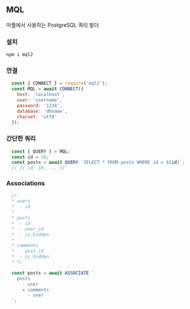 ## MQL

마플에서 사용하는 PostgreSQL 쿼리 빌더

### 설치

```
npm i mql2
```

### 연결

```javascript
  const { CONNECT } = require('mql2');
  const MQL = await CONNECT({
    host: 'localhost',
    user: 'username',
    password: '1234',
    database: 'dbname',
    charset: 'utf8'
  });
```

### 간단한 쿼리

```javascript
  const { QUERY } = MQL;
  const id = 10;
  const posts = await QUERY `SELECT * FROM posts WHERE id = ${id}`;
  // [{ id: 10, ... }]
```

### Associations

```javascript
  /*
  * users
  *  - id
  *
  * posts
  *  - id
  *  - user_id
  *  - is_hidden
  *
  * comments
  *  - post_id
  *  - is_hidden
  * */

  const posts = await ASSOCIATE `
    posts
      - user
      < comments
        - user
  `;
```

